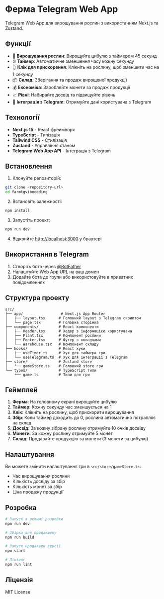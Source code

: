 # Ферма Telegram Web App

Telegram Web App для вирощування рослин з використанням Next.js та Zustand.

## Функції

- 🌱 **Вирощування рослин**: Вирощуйте цибулю з таймером 45 секунд
- ⏰ **Таймер**: Автоматичне зменшення часу кожну секунду
- 👆 **Клік для прискорення**: Клікніть на рослину, щоб зменшити час на 1 секунду
- 📦 **Склад**: Зберігання та продаж вирощеної продукції
- 💰 **Економіка**: Заробляйте монети за продаж продукції
- 📈 **Рівні**: Набирайте досвід та підвищуйте рівень
- 👤 **Інтеграція з Telegram**: Отримуйте дані користувача з Telegram

## Технології

- **Next.js 15** - React фреймворк
- **TypeScript** - Типізація
- **Tailwind CSS** - Стилізація
- **Zustand** - Управління станом
- **Telegram Web App API** - Інтеграція з Telegram

## Встановлення

1. Клонуйте репозиторій:
```bash
git clone <repository-url>
cd farmtgvibecoding
```

2. Встановіть залежності:
```bash
npm install
```

3. Запустіть проект:
```bash
npm run dev
```

4. Відкрийте [http://localhost:3000](http://localhost:3000) у браузері

## Використання в Telegram

1. Створіть бота через [@BotFather](https://t.me/botfather)
2. Налаштуйте Web App URL на ваш домен
3. Додайте бота до групи або використовуйте в приватних повідомленнях

## Структура проекту

```
src/
├── app/                 # Next.js App Router
│   ├── layout.tsx      # Головний layout з Telegram скриптом
│   └── page.tsx        # Головна сторінка
├── components/         # React компоненти
│   ├── Header.tsx      # Хедер з інформацією користувача
│   ├── Plant.tsx       # Компонент рослини
│   ├── Footer.tsx      # Футер з вкладками
│   └── Warehouse.tsx   # Компонент складу
├── hooks/              # React хуки
│   ├── useTimer.ts     # Хук для таймера гри
│   └── useTelegram.ts  # Хук для інтеграції з Telegram
├── store/              # Zustand store
│   └── gameStore.ts    # Головний store гри
└── types/              # TypeScript типи
    └── game.ts         # Типи для гри
```

## Геймплей

1. **Ферма**: На головному екрані вирощуйте цибулю
2. **Таймер**: Кожну секунду час зменшується на 1
3. **Клік**: Клікніть на рослину, щоб прискорити вирощування
4. **Збір**: Коли таймер доходить до 0, рослина автоматично потрапляє на склад
5. **Досвід**: За кожну зібрану рослину отримуйте 10 очків досвіду
6. **Монети**: За кожну рослину отримуйте 5 монет
7. **Склад**: Продавайте продукцію за монети (3 монети за цибулю)

## Налаштування

Ви можете змінити налаштування гри в `src/store/gameStore.ts`:

- Час вирощування рослини
- Кількість досвіду за збір
- Кількість монет за збір
- Ціна продажу продукції

## Розробка

```bash
# Запуск в режимі розробки
npm run dev

# Збірка для продакшену
npm run build

# Запуск продакшен версії
npm start

# Лінтинг
npm run lint
```

## Ліцензія

MIT License